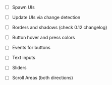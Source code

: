 - [ ] Spawn UIs
- [ ] Update UIs via change detection
- [ ] Borders and shadows (check 0.12 changelog)
- [ ] Button hover and press colors
- [ ] Events for buttons

- [ ] Text inputs
- [ ] Sliders
- [ ] Scroll Areas (both directions)